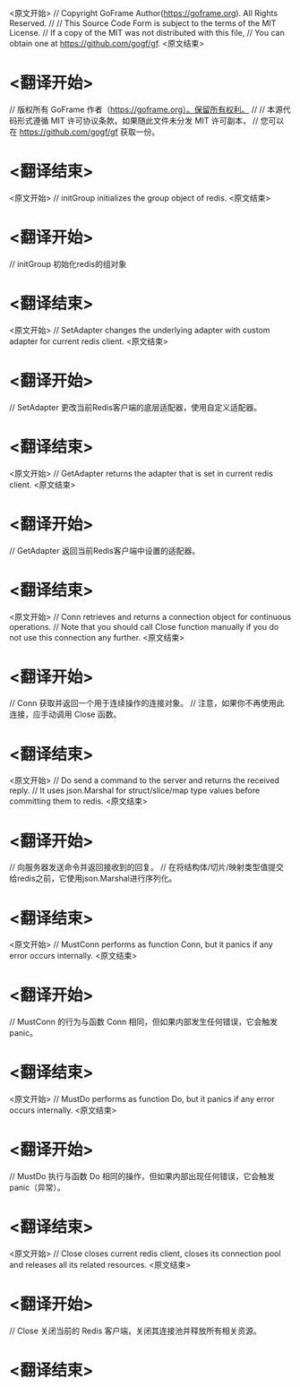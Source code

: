 
<原文开始>
// Copyright GoFrame Author(https://goframe.org). All Rights Reserved.
//
// This Source Code Form is subject to the terms of the MIT License.
// If a copy of the MIT was not distributed with this file,
// You can obtain one at https://github.com/gogf/gf.
<原文结束>

# <翻译开始>
// 版权所有 GoFrame 作者（https://goframe.org）。保留所有权利。
//
// 本源代码形式遵循 MIT 许可协议条款。如果随此文件未分发 MIT 许可副本，
// 您可以在 https://github.com/gogf/gf 获取一份。
# <翻译结束>

 

<原文开始>
// initGroup initializes the group object of redis.
<原文结束>

# <翻译开始>
// initGroup 初始化redis的组对象
# <翻译结束>


<原文开始>
// SetAdapter changes the underlying adapter with custom adapter for current redis client.
<原文结束>

# <翻译开始>
// SetAdapter 更改当前Redis客户端的底层适配器，使用自定义适配器。
# <翻译结束>


<原文开始>
// GetAdapter returns the adapter that is set in current redis client.
<原文结束>

# <翻译开始>
// GetAdapter 返回当前Redis客户端中设置的适配器。
# <翻译结束>


<原文开始>
// Conn retrieves and returns a connection object for continuous operations.
// Note that you should call Close function manually if you do not use this connection any further.
<原文结束>

# <翻译开始>
// Conn 获取并返回一个用于连续操作的连接对象。
// 注意，如果你不再使用此连接，应手动调用 Close 函数。
# <翻译结束>


<原文开始>
// Do send a command to the server and returns the received reply.
// It uses json.Marshal for struct/slice/map type values before committing them to redis.
<原文结束>

# <翻译开始>
// 向服务器发送命令并返回接收到的回复。
// 在将结构体/切片/映射类型值提交给redis之前，它使用json.Marshal进行序列化。
# <翻译结束>


<原文开始>
// MustConn performs as function Conn, but it panics if any error occurs internally.
<原文结束>

# <翻译开始>
// MustConn 的行为与函数 Conn 相同，但如果内部发生任何错误，它会触发 panic。
# <翻译结束>


<原文开始>
// MustDo performs as function Do, but it panics if any error occurs internally.
<原文结束>

# <翻译开始>
// MustDo 执行与函数 Do 相同的操作，但如果内部出现任何错误，它会触发 panic（异常）。
# <翻译结束>


<原文开始>
// Close closes current redis client, closes its connection pool and releases all its related resources.
<原文结束>

# <翻译开始>
// Close 关闭当前的 Redis 客户端，关闭其连接池并释放所有相关资源。
# <翻译结束>

